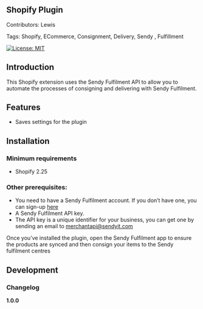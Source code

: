 ## Shopify Plugin

Contributors: Lewis

Tags: Shopify, ECommerce, Consignment, Delivery, Sendy , Fulfillment

[![License: MIT](https://img.shields.io/badge/License-MIT-green.svg)](LICENSE.md)

## Introduction

This Shopify extension uses the Sendy Fulfilment API to allow you to automate the processes of consigning and delivering with Sendy Fulfilment.

## Features

- Saves settings for the plugin

## Installation

### Minimum requirements

- Shopify 2.25

### Other prerequisites:

- You need to have a Sendy Fulfilment account. If you don’t have one, you can sign-up [here](https://fulfillment.sendyit.com/auth/sign-up)
- A Sendy Fulfilment API key.
- The API key is a unique identifier for your business, you can get one by sending an email to merchantapi@sendyit.com

Once you’ve installed the plugin, open the Sendy Fulfilment app to ensure the products are synced and then consign your items to the Sendy fulfilment centres

## Development

### Changelog

**1.0.0**
